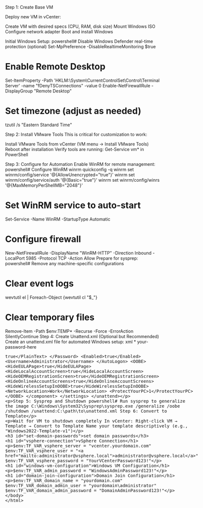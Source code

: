 Step 1: Create Base VM

Deploy new VM in vCenter:

Create VM with desired specs (CPU, RAM, disk size)
Mount Windows ISO
Configure network adapter
Boot and install Windows


Initial Windows Setup:
powershell# Disable Windows Defender real-time protection (optional)
Set-MpPreference -DisableRealtimeMonitoring $true

# Enable Remote Desktop
Set-ItemProperty -Path 'HKLM:\System\CurrentControlSet\Control\Terminal Server' -name "fDenyTSConnections" -value 0
Enable-NetFirewallRule -DisplayGroup "Remote Desktop"

# Set timezone (adjust as needed)
tzutil /s "Eastern Standard Time"


Step 2: Install VMware Tools
This is critical for customization to work:

Install VMware Tools from vCenter (VM menu → Install VMware Tools)
Reboot after installation
Verify tools are running: Get-Service vm* in PowerShell

Step 3: Configure for Automation
Enable WinRM for remote management:
powershell# Configure WinRM
winrm quickconfig -q
winrm set winrm/config/service '@{AllowUnencrypted="true"}'
winrm set winrm/config/service/auth '@{Basic="true"}'
winrm set winrm/config/winrs '@{MaxMemoryPerShellMB="2048"}'

# Set WinRM service to auto-start
Set-Service -Name WinRM -StartupType Automatic

# Configure firewall
New-NetFirewallRule -DisplayName "WinRM-HTTP" -Direction Inbound -LocalPort 5985 -Protocol TCP -Action Allow
Prepare for sysprep:
powershell# Remove any machine-specific configurations
# Clear event logs
wevtutil el | Foreach-Object {wevtutil cl "$_"}

# Clear temporary files
Remove-Item -Path $env:TEMP\* -Recurse -Force -ErrorAction SilentlyContinue
Step 4: Create Unattend.xml (Optional but Recommended)
Create an unattend.xml file for automated Windows setup:
xml<?xml version="1.0" encoding="utf-8"?>
<unattend xmlns="urn:schemas-microsoft-com:unattend">
    <settings pass="specialize">
        <component name="Microsoft-Windows-Shell-Setup" processorArchitecture="amd64" publicKeyToken="31bf3856ad364e35" language="neutral" versionScope="nonSxS" xmlns:wcm="http://schemas.microsoft.com/WMIConfig/2002/State">
            <ComputerName>*</ComputerName>
        </component>
    </settings>
    <settings pass="oobeSystem">
        <component name="Microsoft-Windows-Shell-Setup" processorArchitecture="amd64" publicKeyToken="31bf3856ad364e35" language="neutral" versionScope="nonSxS">
            <AutoLogon>
                <Password>
                    <Value>your-password-here</Value>
                    <PlainText>true</PlainText>
                </Password>
                <Enabled>true</Enabled>
                <Username>Administrator</Username>
            </AutoLogon>
            <OOBE>
                <HideEULAPage>true</HideEULAPage>
                <HideLocalAccountScreen>true</HideLocalAccountScreen>
                <HideOEMRegistrationScreen>true</HideOEMRegistrationScreen>
                <HideOnlineAccountScreens>true</HideOnlineAccountScreens>
                <HideWirelessSetupInOOBE>true</HideWirelessSetupInOOBE>
                <NetworkLocation>Work</NetworkLocation>
                <ProtectYourPC>1</ProtectYourPC>
            </OOBE>
        </component>
    </settings>
</unattend>



Step 5: Sysprep and Shutdown
powershell# Run sysprep to generalize the image
C:\Windows\System32\Sysprep\sysprep.exe /generalize /oobe /shutdown /unattend:C:\path\to\unattend.xml
Step 6: Convert to Template

Wait for VM to shutdown completely
In vCenter: Right-click VM → Template → Convert to Template
Name your template descriptively (e.g., "Windows2022-Template-v1")


### set domain passwords
# vSphere Connection
$env:TF_VAR_vsphere_server = "vcenter.yourdomain.com"
$env:TF_VAR_vsphere_user = "administrator@vsphere.local"
$env:TF_VAR_vsphere_password = "YourVCenterPassword123!"

# Windows VM Configuration
$env:TF_VAR_admin_password = "WindowsAdminPassword123!"

# Domain Join Configuration
$env:TF_VAR_domain_name = "yourdomain.com"
$env:TF_VAR_domain_admin_user = "yourdomain\administrator"
$env:TF_VAR_domain_admin_password = "DomainAdminPassword123!"
